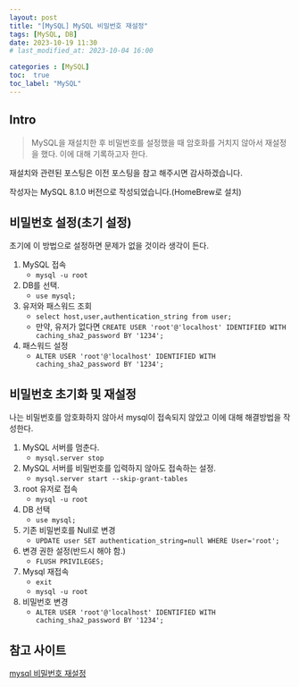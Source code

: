 ```yaml
---
layout: post
title: "[MySQL] MySQL 비밀번호 재설정"
tags: [MySQL, DB]
date: 2023-10-19 11:30
# last_modified_at: 2023-10-04 16:00

categories : [MySQL]
toc:  true
toc_label: "MySQL"
---
```


## Intro
> MySQL을 재설치한 후 비밀번호를 설정했을 때 암호화를 거치지 않아서 재설정을 했다. 이에 대해 기록하고자 한다. 

재설치와 관련된 포스팅은 이전 포스팅을 참고 해주시면 감사하겠습니다.

작성자는 MySQL 8.1.0 버전으로 작성되었습니다.(HomeBrew로 설치)

## 비밀번호 설정(초기 설정)
초기에 이 방법으로 설정하면 문제가 없을 것이라 생각이 든다.

1. MySQL 접속
   - ```mysql -u root```
2. DB를 선택.
   - ```use mysql;```
3. 유저와 패스워드 조회
   - ```select host,user,authentication_string from user;``` 
   - 만약, 유저가 없다면 ```CREATE USER 'root'@'localhost' IDENTIFIED WITH caching_sha2_password BY '1234';```
4. 패스워드 설정
   - ```ALTER USER 'root'@'localhost' IDENTIFIED WITH caching_sha2_password BY '1234';```


## 비밀번호 초기화 및 재설정

나는 비밀번호를 암호화하지 않아서 mysql이 접속되지 않았고 이에 대해 해결방법을 작성한다.
1. MySQL 서버를 멈춘다.
   - ```mysql.server stop```
2. MySQL 서버를 비밀번호를 입력하지 않아도 접속하는 설정.
   - ```mysql.server start --skip-grant-tables```
3. root 유저로 접속
   - ```mysql -u root```
4. DB 선택
   - `use mysql;`
5. 기존 비밀번호를 Null로 변경
   - `UPDATE user SET authentication_string=null WHERE User='root';`
6. 변경 권한 설정(반드시 해야 함.)
   - `FLUSH PRIVILEGES;`
7. Mysql 재접속
   - `exit`
   - `mysql -u root`
8. 비밀번호 변경
   - `ALTER USER 'root'@'localhost' IDENTIFIED WITH caching_sha2_password BY '1234';`


## 참고 사이트
[mysql 비밀번호 재설정](https://velog.io/@codemcd/MySQL-%EB%B9%84%EB%B0%80%EB%B2%88%ED%98%B8-%EC%9E%AC%EC%84%A4%EC%A0%95%ED%95%98%EA%B8%B0-zxk1qm3y6c)
